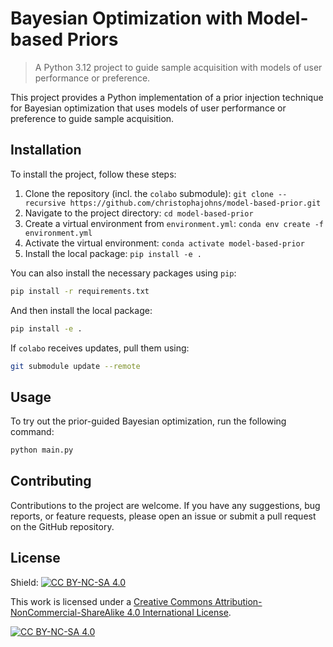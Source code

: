 # Bayesian Optimization with Model-based Priors

> A Python 3.12 project to guide sample acquisition with models of user performance or preference.

This project provides a Python implementation of a prior injection technique for Bayesian optimization that uses models of user performance or preference to guide sample acquisition.

## Installation

To install the project, follow these steps:

1. Clone the repository (incl. the `colabo` submodule): `git clone --recursive https://github.com/christophajohns/model-based-prior.git`
2. Navigate to the project directory: `cd model-based-prior`
3. Create a virtual environment from `environment.yml`: `conda env create -f environment.yml`
4. Activate the virtual environment: `conda activate model-based-prior`
5. Install the local package: `pip install -e .`

You can also install the necessary packages using `pip`:

```bash
pip install -r requirements.txt
```

And then install the local package:

```bash
pip install -e .
```

If `colabo` receives updates, pull them using:

```bash
git submodule update --remote
```

## Usage

To try out the prior-guided Bayesian optimization, run the following command:

```bash
python main.py
```

## Contributing

Contributions to the project are welcome. If you have any suggestions, bug reports, or feature requests, please open an issue or submit a pull request on the GitHub repository.

## License

Shield: [![CC BY-NC-SA 4.0][cc-by-nc-sa-shield]][cc-by-nc-sa]

This work is licensed under a
[Creative Commons Attribution-NonCommercial-ShareAlike 4.0 International License][cc-by-nc-sa].

[![CC BY-NC-SA 4.0][cc-by-nc-sa-image]][cc-by-nc-sa]

[cc-by-nc-sa]: http://creativecommons.org/licenses/by-nc-sa/4.0/
[cc-by-nc-sa-image]: https://licensebuttons.net/l/by-nc-sa/4.0/88x31.png
[cc-by-nc-sa-shield]: https://img.shields.io/badge/License-CC%20BY--NC--SA%204.0-lightgrey.svg
